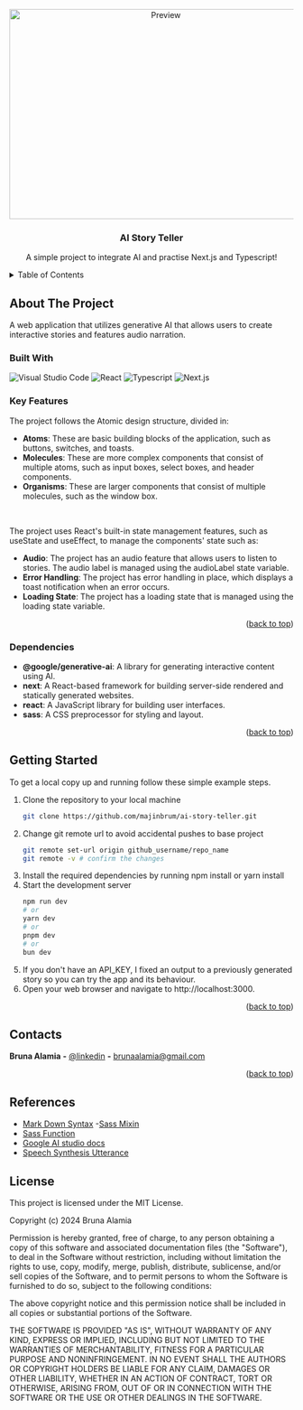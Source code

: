 <!-- PROJECT -->

<a id="readme-top"></a>

<div align="center">
  <img src="./preview.jpg" alt="Preview" width="539,5" height="372">

  <h3 align="center">AI Story Teller</h3>

  <p align="center">
    A simple project to integrate AI and practise Next.js and Typescript!
  </p>
</div>

<!-- TABLE OF CONTENTS -->
<details>
  <summary>Table of Contents</summary>
  <ol>
    <li>
      <a href="#about-the-project">About The Project</a>
      <ul>
        <li>
            <a href="#built-with">Built With</a>
        </li>
        <li>
            <a href="#key-features">Key Features</a>
        </li>
      </ul>
    </li>
    <li>
        <a href="#getting-started">Getting Started</a>
    </li>
    <li>
        <a href="#contacts">Contacts</a>
    </li>
    <li>
        <a href="#references">References</a>
    </li>
    <li>
        <a href="#license">License</a>
    </li>
  </ol>
</details>

<!-- ABOUT THE PROJECT -->

## About The Project

A web application that utilizes generative AI that allows users to create interactive stories and features audio narration.

### Built With

<div display="flex">
  <img src="https://img.shields.io/badge/Visual%20Studio%20Code-0078d7.svg?style=flat&logo=visual-studio-code&logoColor=white" alt="Visual Studio Code" />
	<img src="https://shields.io/badge/react-black?logo=react&style=flat" alt="React" />
	<img src="https://shields.io/badge/TypeScript-3178C6?logo=TypeScript&logoColor=FFF&style=flat" alt="Typescript" />
 	<img src="https://img.shields.io/badge/next.js-000000?style=flat&logo=nextdotjs&logoColor=white" alt="Next.js" />
</div>

### Key Features

The project follows the Atomic design structure, divided in:

- **Atoms**: These are basic building blocks of the application, such as buttons, switches, and toasts.
- **Molecules**: These are more complex components that consist of multiple atoms, such as input boxes, select boxes, and header components.
- **Organisms**: These are larger components that consist of multiple molecules, such as the window box.

<br>

The project uses React's built-in state management features, such as useState and useEffect, to manage the components' state such as:

- **Audio**: The project has an audio feature that allows users to listen to stories. The audio label is managed using the audioLabel state variable.
- **Error Handling**: The project has error handling in place, which displays a toast notification when an error occurs.
- **Loading State**: The project has a loading state that is managed using the loading state variable.

<p align="right">(<a href="#readme-top">back to top</a>)</p>

### Dependencies

- **@google/generative-ai**: A library for generating interactive content using AI.
- **next**: A React-based framework for building server-side rendered and statically generated websites.
- **react**: A JavaScript library for building user interfaces.
- **sass**: A CSS preprocessor for styling and layout.

<p align="right">(<a href="#readme-top">back to top</a>)</p>

<!-- GETTING STARTED -->

## Getting Started

To get a local copy up and running follow these simple example steps.

1. Clone the repository to your local machine
   ```sh
   git clone https://github.com/majinbrum/ai-story-teller.git
   ```
2. Change git remote url to avoid accidental pushes to base project
   ```sh
   git remote set-url origin github_username/repo_name
   git remote -v # confirm the changes
   ```
3. Install the required dependencies by running npm install or yarn install
4. Start the development server
   ```bash
   npm run dev
   # or
   yarn dev
   # or
   pnpm dev
   # or
   bun dev
   ```
5. If you don't have an API_KEY, I fixed an output to a previously generated story so you can try the app and its behaviour.
6. Open your web browser and navigate to http://localhost:3000.

<p align="right">(<a href="#readme-top">back to top</a>)</p>

<!-- CONTACTS -->

## Contacts

**Bruna Alamia** **-** [@linkedin](https://linkedin.com/in/brunaalamia) **-** brunaalamia@gmail.com

<p align="right">(<a href="#readme-top">back to top</a>)</p>

<!-- REFERENCES -->

## References

- [Mark Down Syntax](https://www.markdownguide.org/basic-syntax/) -[Sass Mixin](https://sass-lang.com/documentation/at-rules/mixin/)
- [Sass Function](https://sass-lang.com/documentation/at-rules/function/)
- [Google AI studio docs](https://ai.google.dev/gemini-api/docs/ai-studio-quickstart?hl=it)
- [Speech Synthesis Utterance](https://developer.mozilla.org/en-US/docs/Web/API/SpeechSynthesisUtterance)

<!-- LICENSE -->

## License

This project is licensed under the MIT License.

<p>Copyright (c) 2024 Bruna Alamia

Permission is hereby granted, free of charge, to any person
obtaining a copy of this software and associated documentation
files (the "Software"), to deal in the Software without
restriction, including without limitation the rights to use,
copy, modify, merge, publish, distribute, sublicense, and/or sell
copies of the Software, and to permit persons to whom the
Software is furnished to do so, subject to the following
conditions:

The above copyright notice and this permission notice shall be
included in all copies or substantial portions of the Software.

THE SOFTWARE IS PROVIDED "AS IS", WITHOUT WARRANTY OF ANY KIND,
EXPRESS OR IMPLIED, INCLUDING BUT NOT LIMITED TO THE WARRANTIES
OF MERCHANTABILITY, FITNESS FOR A PARTICULAR PURPOSE AND
NONINFRINGEMENT. IN NO EVENT SHALL THE AUTHORS OR COPYRIGHT
HOLDERS BE LIABLE FOR ANY CLAIM, DAMAGES OR OTHER LIABILITY,
WHETHER IN AN ACTION OF CONTRACT, TORT OR OTHERWISE, ARISING
FROM, OUT OF OR IN CONNECTION WITH THE SOFTWARE OR THE USE OR
OTHER DEALINGS IN THE SOFTWARE.</p>

